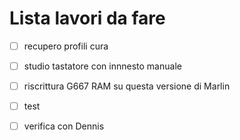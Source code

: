 # Lista lavori da fare

- [ ] recupero profili cura

- [ ] studio tastatore con innnesto manuale

- [ ] riscrittura G667 RAM su questa versione di Marlin

- [ ] test 

- [ ] verifica con Dennis
